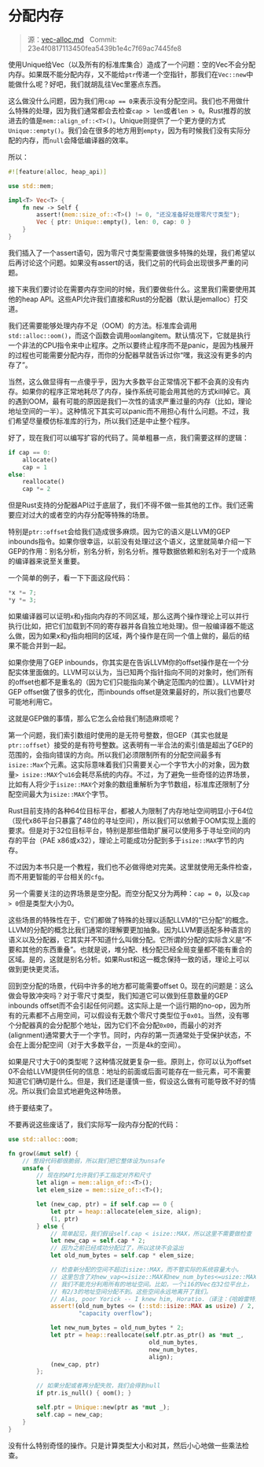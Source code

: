 # 分配内存

> 源：[vec-alloc.md](https://github.com/rust-lang-nursery/nomicon/blob/master/src/vec-alloc.md) &nbsp; Commit: 23e4f0817113450fea5439b1e4c7f69ac7445fe8

使用Unique给Vec（以及所有的标准库集合）造成了一个问题：空的Vec不会分配内存。如果既不能分配内存，又不能给`ptr`传递一个空指针，那我们在`Vec::new`中能做什么呢？好吧，我们就胡乱往Vec里塞点东西。

这么做没什么问题，因为我们用`cap == 0`来表示没有分配空间。我们也不用做什么特殊的处理，因为我们通常都会去检查`cap > len`或者`len > 0`。Rust推荐的放进去的值是`mem::align_of::<T>()`。Unique则提供了一个更方便的方式`Unique::empty()`。我们会在很多的地方用到`empty`，因为有时候我们没有实际分配的内存，而`null`会降低编译器的效率。

所以：

``` Rust
#![feature(alloc, heap_api)]

use std::mem;

impl<T> Vec<T> {
    fn new -> Self {
        assert!(mem::size_of::<T>() != 0, "还没准备好处理零尺寸类型");
        Vec { ptr: Unique::empty(), len: 0, cap: 0 }
    }
}
```

我们插入了一个assert语句，因为零尺寸类型需要做很多特殊的处理，我们希望以后再讨论这个问题。如果没有assert的话，我们之前的代码会出现很多严重的问题。

接下来我们要讨论在需要内存空间的时候，我们要做些什么。这里我们需要使用其他的heap API。这些API允许我们直接和Rust的分配器（默认是jemalloc）打交道。

我们还需要能够处理内存不足（OOM）的方法。标准库会调用`std::alloc::oom()`，而这个函数会调用`oom`langitem。默认情况下，它就是执行一个非法的CPU指令来中止程序。之所以要终止程序而不是panic，是因为栈展开的过程也可能需要分配内存，而你的分配器早就告诉过你“嘿，我这没有更多的内存了”。

当然，这么做显得有一点傻乎乎，因为大多数平台正常情况下都不会真的没有内存。如果你的程序正常地耗尽了内存，操作系统可能会用其他的方式kill掉它。真的遇到OOM，最有可能的原因是我们一次性的请求严重过量的内存（比如，理论地址空间的一半）。这种情况下其实可以panic而不用担心有什么问题。不过，我们希望尽量模仿标准库的行为，所以我们还是中止整个程序。

好了，现在我们可以编写扩容的代码了。简单粗暴一点，我们需要这样的逻辑：

``` Rust
if cap == 0:
    allocate()
    cap = 1
else:
    reallocate()
    cap *= 2
```

但是Rust支持的分配器API过于底层了，我们不得不做一些其他的工作。我们还需要应对过大的或者空的内存分配等特殊的场景。

特别是`ptr::offset`会给我们造成很多麻烦。因为它的语义是LLVM的GEP inbounds指令。如果你很幸运，以前没有处理过这个语义，这里就简单介绍一下GEP的作用：别名分析，别名分析，别名分析。推导数据依赖和别名对于一个成熟的编译器来说至关重要。

一个简单的例子，看一下下面这段代码：

``` Rust
*x *= 7;
*y *= 3;
```

如果编译器可以证明`x`和`y`指向内存的不同区域，那么这两个操作理论上可以并行执行(比如，把它们加载到不同的寄存器并各自独立地处理)。但一般编译器不能这么做，因为如果x和y指向相同的区域，两个操作是在同一个值上做的，最后的结果不能合并到一起。

如果你使用了GEP inbounds，你其实是在告诉LLVM你的offset操作是在一个分配实体里面做的。LLVM可以认为，当已知两个指针指向不同的对象时，他们所有的offset也都不是重名的（因为它们只能指向某个确定范围内的位置）。LLVM针对GEP offset做了很多的优化，而inbounds offset是效果最好的，所以我们也要尽可能地利用它。

这就是GEP做的事情，那么它怎么会给我们制造麻烦呢？

第一个问题，我们索引数组时使用的是无符号整数，但GEP（其实也就是`ptr::offset`）接受的是有符号整数。这表明有一半合法的索引值是超出了GEP的范围的，会指向错误的方向。所以我们必须限制所有的分配空间最多有`isize::Max`个元素。这实际意味着我们只需要关心一个字节大小的对象，因为数量`> isize::MAX`个`u16`会耗尽系统的内存。不过，为了避免一些奇怪的边界场景，比如有人将少于`isize::MAX`个对象的数组重解析为字节数组，标准库还限制了分配空间最大为`isize::MAX`个字节。

Rust目前支持的各种64位目标平台，都被人为限制了内存地址空间明显小于64位（现代x86平台只暴露了48位的寻址空间），所以我们可以依赖于OOM实现上面的要求。但是对于32位目标平台，特别是那些借助扩展可以使用多于寻址空间的内存的平台（PAE x86或x32），理论上可能成功分配到多于`isize::MAX`字节的内存。

不过因为本书只是一个教程，我们也不必做得绝对完美。这里就使用无条件检查，而不用更智能的平台相关的`cfg`。

另一个需要关注的边界场景是空分配。而空分配又分为两种：`cap = 0`，以及`cap > 0`但是类型大小为0。

这些场景的特殊性在于，它们都做了特殊的处理以适配LLVM的“已分配”的概念。LLVM的分配的概念比我们通常的理解要更加抽象。因为LLVM要适配多种语言的语义以及分配器，它其实并不知道什么叫做分配。它所谓的分配的实际含义是“不要和其他的东西重叠”。也就是说，堆分配、栈分配已经全局变量都不能有重合的区域。是的，这就是别名分析。如果Rust和这一概念保持一致的话，理论上可以做到更快更灵活。

回到空分配的场景，代码中许多的地方都可能需要offset 0。现在的问题是：这么做会导致冲突吗？对于零尺寸类型，我们知道它可以做到任意数量的GEP inbounds offset而不会引起任何问题。这实际上是一个运行期的no-op，因为所有的元素都不占用空间，可以假设有无数个零尺寸类型位于`0x01`。当然，没有哪个分配器真的会分配那个地址，因为它们不会分配`0x00`，而最小的对齐(alignment)通常要大于一个字节。同时，内存的第一页通常处于受保护状态，不会在上面分配空间（对于大多数平台，一页是4k的空间）。

如果是尺寸大于0的类型呢？这种情况就更复杂一些。原则上，你可以认为offset 0不会给LLVM提供任何的信息：地址的前面或后面可能存在一些元素，可不需要知道它们确切是什么。但是，我们还是谨慎一些，假设这么做有可能导致不好的情况。所以我们会显式地避免这种场景。

终于要结束了。

不要再说这些废话了，我们实际写一段内存分配的代码：

``` Rust
use std::alloc::oom;

fn grow(&mut self) {
    // 整段代码都很脆弱，所以我们把它整体设为unsafe
    unsafe {
        // 现在的API允许我们手工指定对齐和尺寸
        let align = mem::align_of::<T>();
        let elem_size = mem::size_of::<T>();

        let (new_cap, ptr) = if self.cap == 0 {
            let ptr = heap::allocate(elem_size, align);
            (1, ptr)
        } else {
            // 简单起见，我们假设self.cap < isize::MAX，所以这里不需要做检查
            let new_cap = self.cap * 2;
            // 因为之前已经成功分配过了，所以这块不会溢出
            let old_num_bytes = self.cap * elem_size;

            // 检查新分配的空间不超过isize::MAX，而不管实际的系统容量大小。
            // 这里包含了对new_vap<=isize::MAX和new_num_bytes<=usize::MAX的检查
            // 我们不能充分利用所有的地址空间。比如，一个i16的Vec在32位平台上，
            // 有2/3的地址空间分配不到。这些空间永远地离开了我们。
            // Alas, poor Yorick -- I knew him, Horatio.（译注：《哈姆雷特》中悼念逝去生命的经典台词）
            assert!(old_num_bytes <= (::std::isize::MAX as usize) / 2,
                    "capacity overflow");

            let new_num_bytes = old_num_bytes * 2;
            let ptr = heap::reallocate(self.ptr.as_ptr() as *mut _,
                                        old_num_bytes,
                                        new_num_bytes,
                                        align);
            (new_cap, ptr)
        };

        // 如果分配或者再分配失败，我们会得到null
        if ptr.is_null() { oom(); }

        self.ptr = Unique::new(ptr as *mut _);
        self.cap = new_cap;
    }
}
```

没有什么特别奇怪的操作。只是计算类型大小和对其，然后小心地做一些乘法检查。

